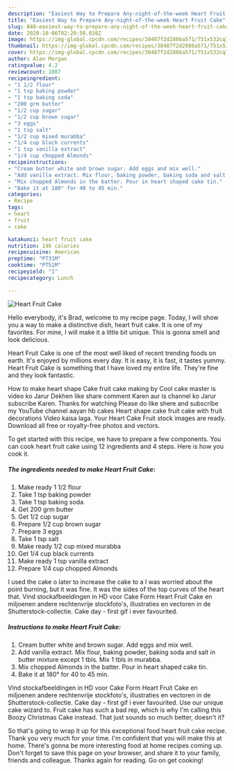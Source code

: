 ```yaml
---
description: "Easiest Way to Prepare Any-night-of-the-week Heart Fruit Cake"
title: "Easiest Way to Prepare Any-night-of-the-week Heart Fruit Cake"
slug: 840-easiest-way-to-prepare-any-night-of-the-week-heart-fruit-cake
date: 2020-10-06T02:20:58.038Z
image: https://img-global.cpcdn.com/recipes/30487f2d2886a571/751x532cq70/heart-fruit-cake-recipe-main-photo.jpg
thumbnail: https://img-global.cpcdn.com/recipes/30487f2d2886a571/751x532cq70/heart-fruit-cake-recipe-main-photo.jpg
cover: https://img-global.cpcdn.com/recipes/30487f2d2886a571/751x532cq70/heart-fruit-cake-recipe-main-photo.jpg
author: Alan Morgan
ratingvalue: 4.2
reviewcount: 1887
recipeingredient:
- "1 1/2 flour"
- "1 tsp baking powder"
- "1 tsp baking soda"
- "200 grm butter"
- "1/2 cup sugar"
- "1/2 cup brown sugar"
- "3 eggs"
- "1 tsp salt"
- "1/2 cup mixed murabba"
- "1/4 cup black currents"
- "1 tsp vanilla extract"
- "1/4 cup chopped Almonds"
recipeinstructions:
- "Cream butter white and brown sugar. Add eggs and mix well."
- "Add vanilla extract. Mix flour, baking powder, baking soda and salt in butter mixture except 1 tbls. Mix 1 tbls in murabba."
- "Mix chopped Almonds in the batter. Pour in heart shaped cake tin."
- "Bake it at 180° for 40 to 45 min."
categories:
- Recipe
tags:
- heart
- fruit
- cake

katakunci: heart fruit cake 
nutrition: 146 calories
recipecuisine: American
preptime: "PT31M"
cooktime: "PT51M"
recipeyield: "1"
recipecategory: Lunch

---
```



![Heart Fruit Cake](https://img-global.cpcdn.com/recipes/30487f2d2886a571/751x532cq70/heart-fruit-cake-recipe-main-photo.jpg)

Hello everybody, it's Brad, welcome to my recipe page. Today, I will show you a way to make a distinctive dish, heart fruit cake. It is one of my favorites. For mine, I will make it a little bit unique. This is gonna smell and look delicious.

Heart Fruit Cake is one of the most well liked of recent trending foods on earth. It's enjoyed by millions every day. It is easy, it is fast, it tastes yummy. Heart Fruit Cake is something that I have loved my entire life. They're fine and they look fantastic.

How to make heart shape Cake fruit cake making by Cool cake master is video ko Jarur Dekhen like share comment Karen aur is channel ko Jarur subscribe Karen. Thanks for watching Please do like shere and subscribe my YouTube channel aayan hb cakes Heart shape cake fruit cake with fruit decorations Video kaisa laga. Your Heart Cake Fruit stock images are ready. Download all free or royalty-free photos and vectors.


To get started with this recipe, we have to prepare a few components. You can cook heart fruit cake using 12 ingredients and 4 steps. Here is how you cook it.

<!--inarticleads1-->

##### The ingredients needed to make Heart Fruit Cake:

1. Make ready 1 1/2 flour
1. Take 1 tsp baking powder
1. Take 1 tsp baking soda
1. Get 200 grm butter
1. Get 1/2 cup sugar
1. Prepare 1/2 cup brown sugar
1. Prepare 3 eggs
1. Take 1 tsp salt
1. Make ready 1/2 cup mixed murabba
1. Get 1/4 cup black currents
1. Make ready 1 tsp vanilla extract
1. Prepare 1/4 cup chopped Almonds


I used the cake o later to increase the cake to a I was worried about the point burning, but it was fine. It was the sides of the top curves of the heart that. Vind stockafbeeldingen in HD voor Cake Form Heart Fruit Cake en miljoenen andere rechtenvrije stockfoto&#39;s, illustraties en vectoren in de Shutterstock-collectie. Cake day - first gif i ever favourited. 

<!--inarticleads2-->

##### Instructions to make Heart Fruit Cake:

1. Cream butter white and brown sugar. Add eggs and mix well.
1. Add vanilla extract. Mix flour, baking powder, baking soda and salt in butter mixture except 1 tbls. Mix 1 tbls in murabba.
1. Mix chopped Almonds in the batter. Pour in heart shaped cake tin.
1. Bake it at 180° for 40 to 45 min.


Vind stockafbeeldingen in HD voor Cake Form Heart Fruit Cake en miljoenen andere rechtenvrije stockfoto&#39;s, illustraties en vectoren in de Shutterstock-collectie. Cake day - first gif i ever favourited. Use our unique cake wizard to. Fruit cake has such a bad rep, which is why I&#39;m calling this Boozy Christmas Cake instead. That just sounds so much better, doesn&#39;t it? 

So that's going to wrap it up for this exceptional food heart fruit cake recipe. Thank you very much for your time. I'm confident that you will make this at home. There's gonna be more interesting food at home recipes coming up. Don't forget to save this page on your browser, and share it to your family, friends and colleague. Thanks again for reading. Go on get cooking!
